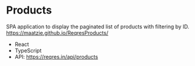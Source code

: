 # Products

SPA application to display the paginated list of products with filtering by ID. https://maatzie.github.io/ReqresProducts/

- React
- TypeScript
- API: https://reqres.in/api/products